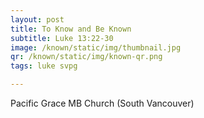 ```yaml
---
layout: post
title: To Know and Be Known
subtitle: Luke 13:22-30
image: /known/static/img/thumbnail.jpg
qr: /known/static/img/known-qr.png
tags: luke svpg

---
```

Pacific Grace MB Church (South Vancouver)
